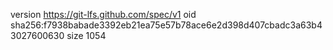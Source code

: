 version https://git-lfs.github.com/spec/v1
oid sha256:f7938babade3392eb21ea75e57b78ace6e2d398d407cbadc3a63b43027600630
size 1054

